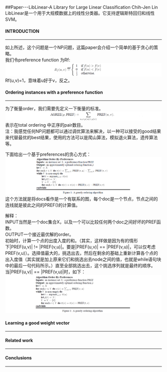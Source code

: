 ##Paper---LibLinear-A Library for Large Linear Classification
Chih-Jen Lin<br>
LibLinear是一个用于大规模数据上的线性分类器。它支持逻辑斯特回归和线性SVM。





#### INTRODUCTION
------------
如上所述，这个问题是一个NP问题，这篇paper会介绍一个简单的基于贪心的策略。<br>
我们令preference function 为Rf:<br>
![1](/images/paper/paper_ltot_1.png)<br>
Rf(u,v)=1，意味着u好于v，反之。<br>


#### Ordering instances with a preference function
------------
为了衡量order，我们需要先定义一下衡量的标准。<br>
![2](/images/paper/paper_ltot_2.png)<br>
表示在total ordering 中正序的pair数目。<br>
注：我感觉任何NP问题都可以通过调优算法来解决，以一种可以接受的good结果来代替最优的best结果，使用的方法可以是爬山算法，模拟退火算法，遗传算法等。<br>

下面给出一个基于preferences的贪心方式：<br>
![3](/images/paper/paper_ltot_3.png)<br>
这个方法就是将docs看作是一个有联系的图，每个doc是一个节点，节点之间的连线就是彼此之间的PREF()的计算值。<br>

解释：<br>
INPUT当然是一个doc集合X，以及一个可以比较任何两个doc之间好坏的PREF函数。<br>
OUTPUT一个接近最优解的order。<br>
初始时，计算一个点的出度入度的和。（其实，这样做是因为有的情形下|PREF(u,v)| != |PREF(v,u)|。要是|PREF(u,v)| == |PREF(v,u)|，可以仅考虑PREF(v,u)）。选择值最大的，挑选出去，然后在剩余的基础上重新计算各个点的出入度值（其实就是加上原来它们和挑选出去node之间的值，也就是while语句块中的最后一句代码所示。）直至全部挑选出去，这个挑选序列就是最终的顺序。<br>
当|PREF(u,v)| == |PREF(v,u)|时，如下：<br>
![4](/images/paper/paper_ltot_4.png)<br>

#### Learning a good weight vector 
------------


#### Related work
------------

#### Conclusions
------------



